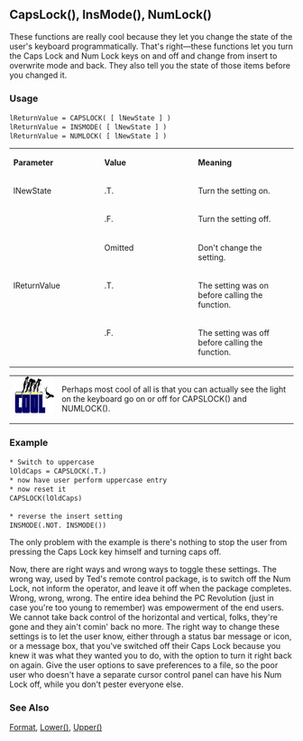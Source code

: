 ## CapsLock(), InsMode(), NumLock()

These functions are really cool because they let you change the state of the user's keyboard programmatically. That's right&mdash;these functions let you turn the Caps Lock and Num Lock keys on and off and change from insert to overwrite mode and back. They also tell you the state of those items before you changed it.

### Usage

```foxpro
lReturnValue = CAPSLOCK( [ lNewState ] )
lReturnValue = INSMODE( [ lNewState ] )
lReturnValue = NUMLOCK( [ lNewState ] )
```
<table>
<tr>
  <td width="32%" valign="top">
  <p><b>Parameter</b></p>
  </td>
  <td width="23%" valign="top">
  <p><b>Value</b></p>
  </td>
  <td width="45%" valign="top">
  <p><b>Meaning</b></p>
  </td>
 </tr>
<tr>
  <td width="32%" rowspan="3" valign="top">
  <p>lNewState</p>
  &nbsp;</td>
  <td width="23%" valign="top">
  <p>.T.</p>
  </td>
  <td width="45%" valign="top">
  <p>Turn the setting on.</p>
  </td>
 </tr>
<tr>
  <td width="33%" valign="top">
  <p>.F.</p>
  </td>
  <td width="67%" valign="top">
  <p>Turn the setting off.</p>
  </td>
 </tr>
<tr>
  <td width="33%" valign="top">
  <p>Omitted</p>
  </td>
  <td width="67%" valign="top">
  <p>Don't change the setting.</p>
  </td>
 </tr>
<tr>
  <td width="32%" rowspan="2" valign="top">
  <p>lReturnValue</p>
  </td>
  <td width="23%" valign="top">
  <p>.T.</p>
  </td>
  <td width="45%" valign="top">
  <p>The setting was on before calling the function.</p>
  </td>
 </tr>
<tr>
  <td width="33%" valign="top">
  <p>.F.</p>
  </td>
  <td width="67%" valign="top">
  <p>The setting was off before calling the function.</p>
  </td>
 </tr>
</table>

<table>
<tr>
  <td width="17%" valign="top">
<img width="114" height="66" src="cool.gif">
  </td>
  <td width="83%">
  <p>Perhaps most cool of all is that you can actually see the light on the keyboard go on or off for CAPSLOCK() and NUMLOCK().</p>
  </td>
 </tr>
</table>

### Example

```foxpro
* Switch to uppercase
lOldCaps = CAPSLOCK(.T.)
* now have user perform uppercase entry
* now reset it
CAPSLOCK(lOldCaps)

* reverse the insert setting
INSMODE(.NOT. INSMODE())
```

The only problem with the example is there's nothing to stop the user from pressing the Caps Lock key himself and turning caps off.

Now, there are right ways and wrong ways to toggle these settings. The wrong way, used by Ted's remote control package, is to switch off the Num Lock, not inform the operator, and leave it off when the package completes. Wrong, wrong, wrong. The entire idea behind the PC Revolution (just in case you're too young to remember) was empowerment of the end users. We cannot take back control of the horizontal and vertical, folks, they're gone and they ain't comin' back no more. The right way to change these settings is to let the user know, either through a status bar message or icon, or a message box, that you've switched off their Caps Lock because you knew it was what they wanted you to do, with the option to turn it right back on again. Give the user options to save preferences to a file, so the poor user who doesn't have a separate cursor control panel can have his Num Lock off, while you don't pester everyone else.

### See Also

[Format](s4g312.md), [Lower()](s4g017.md), [Upper()](s4g017.md)